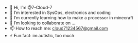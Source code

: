 - 👋 Hi, I’m @7-Cloud-7
- 👀 I’m interested in SysOps, electronics and coding
- 🌱 I’m currently learning how to make a processor in minecraft
- 💞️ I’m looking to collaborate on ...
- 📫 How to reach me: cloud71234567@gmail.com
- ⚡ Fun fact: im autistic, too much

<!---
7-Cloud-7/7-Cloud-7 is a ✨ special ✨ repository because its `README.md` (this file) appears on your GitHub profile.
You can click the Preview link to take a look at your changes.
--->

